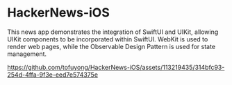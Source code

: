 # HackerNews-iOS
This news app demonstrates the integration of SwiftUI and UIKit, allowing UIKit components to be incorporated within SwiftUI. WebKit is used to render web pages, while the Observable Design Pattern is used for state management.

https://github.com/tofuyong/HackerNews-iOS/assets/113219435/314bfc93-254d-4ffa-9f3e-eed7e574375e


